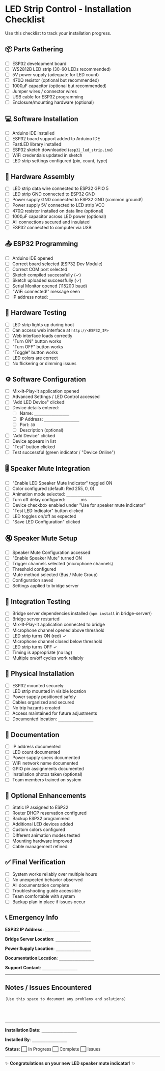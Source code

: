 # LED Strip Control - Installation Checklist

Use this checklist to track your installation progress.

## 📦 Parts Gathering

- [ ] ESP32 development board
- [ ] WS2812B LED strip (30-60 LEDs recommended)
- [ ] 5V power supply (adequate for LED count)
- [ ] 470Ω resistor (optional but recommended)
- [ ] 1000μF capacitor (optional but recommended)
- [ ] Jumper wires / connector wires
- [ ] USB cable for ESP32 programming
- [ ] Enclosure/mounting hardware (optional)

## 💻 Software Installation

- [ ] Arduino IDE installed
- [ ] ESP32 board support added to Arduino IDE
- [ ] FastLED library installed
- [ ] ESP32 sketch downloaded (`esp32_led_strip.ino`)
- [ ] WiFi credentials updated in sketch
- [ ] LED strip settings configured (pin, count, type)

## 🔌 Hardware Assembly

- [ ] LED strip data wire connected to ESP32 GPIO 5
- [ ] LED strip GND connected to ESP32 GND
- [ ] Power supply GND connected to ESP32 GND (common ground!)
- [ ] Power supply 5V connected to LED strip VCC
- [ ] 470Ω resistor installed on data line (optional)
- [ ] 1000μF capacitor across LED power (optional)
- [ ] All connections secured and insulated
- [ ] ESP32 connected to computer via USB

## 📤 ESP32 Programming

- [ ] Arduino IDE opened
- [ ] Correct board selected (ESP32 Dev Module)
- [ ] Correct COM port selected
- [ ] Sketch compiled successfully (✓)
- [ ] Sketch uploaded successfully (✓)
- [ ] Serial Monitor opened (115200 baud)
- [ ] "WiFi connected!" message seen
- [ ] IP address noted: `________________`

## 🧪 Hardware Testing

- [ ] LED strip lights up during boot
- [ ] Can access web interface at `http://<ESP32_IP>`
- [ ] Web interface loads correctly
- [ ] "Turn ON" button works
- [ ] "Turn OFF" button works
- [ ] "Toggle" button works
- [ ] LED colors are correct
- [ ] No flickering or dimming issues

## ⚙️ Software Configuration

- [ ] Mix-It-Play-It application opened
- [ ] Advanced Settings / LED Control accessed
- [ ] "Add LED Device" clicked
- [ ] Device details entered:
  - [ ] Name: `________________`
  - [ ] IP Address: `________________`
  - [ ] Port: `80`
  - [ ] Description (optional)
- [ ] "Add Device" clicked
- [ ] Device appears in list
- [ ] "Test" button clicked
- [ ] Test successful (green indicator / "Device Online")

## 🎚️ Speaker Mute Integration

- [ ] "Enable LED Speaker Mute Indicator" toggled ON
- [ ] Color configured (default: Red 255, 0, 0)
- [ ] Animation mode selected: `________________`
- [ ] Turn off delay configured: `______` ms
- [ ] Device checkbox enabled under "Use for speaker mute indicator"
- [ ] "Test LED Indicator" button clicked
- [ ] LED toggles on/off as expected
- [ ] "Save LED Configuration" clicked

## 🔇 Speaker Mute Setup

- [ ] Speaker Mute Configuration accessed
- [ ] "Enable Speaker Mute" turned ON
- [ ] Trigger channels selected (microphone channels)
- [ ] Threshold configured
- [ ] Mute method selected (Bus / Mute Group)
- [ ] Configuration saved
- [ ] Settings applied to bridge server

## 🎯 Integration Testing

- [ ] Bridge server dependencies installed (`npm install` in bridge-server/)
- [ ] Bridge server restarted
- [ ] Mix-It-Play-It application connected to bridge
- [ ] Microphone channel opened above threshold
- [ ] LED strip turns ON (red) ✓
- [ ] Microphone channel closed below threshold
- [ ] LED strip turns OFF ✓
- [ ] Timing is appropriate (no lag)
- [ ] Multiple on/off cycles work reliably

## 📍 Physical Installation

- [ ] ESP32 mounted securely
- [ ] LED strip mounted in visible location
- [ ] Power supply positioned safely
- [ ] Cables organized and secured
- [ ] No trip hazards created
- [ ] Access maintained for future adjustments
- [ ] Documented location: `________________`

## 📝 Documentation

- [ ] IP address documented
- [ ] LED count documented
- [ ] Power supply specs documented
- [ ] WiFi network name documented
- [ ] GPIO pin assignments documented
- [ ] Installation photos taken (optional)
- [ ] Team members trained on system

## 🚀 Optional Enhancements

- [ ] Static IP assigned to ESP32
- [ ] Router DHCP reservation configured
- [ ] Backup ESP32 programmed
- [ ] Additional LED devices added
- [ ] Custom colors configured
- [ ] Different animation modes tested
- [ ] Mounting hardware improved
- [ ] Cable management refined

## ✅ Final Verification

- [ ] System works reliably over multiple hours
- [ ] No unexpected behavior observed
- [ ] All documentation complete
- [ ] Troubleshooting guide accessible
- [ ] Team comfortable with system
- [ ] Backup plan in place if issues occur

## 📞 Emergency Info

**ESP32 IP Address**: `________________`

**Bridge Server Location**: `________________`

**Power Supply Location**: `________________`

**Documentation Location**: `________________`

**Support Contact**: `________________`

---

## Notes / Issues Encountered

```
(Use this space to document any problems and solutions)





```

---

**Installation Date**: `________________`

**Installed By**: `________________`

**Status**: ⬜ In Progress  ⬜ Complete  ⬜ Issues

---

✨ **Congratulations on your new LED speaker mute indicator!** ✨
